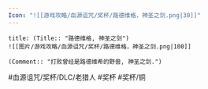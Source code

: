 ```yaml
---
Icon: "![[游戏攻略/血源诅咒/奖杯/路德维格，神圣之剑.png|30]]"
---
```

```ad-common-bronze-trophy
title: (Title:: "路德维格, 神圣之剑")
![[图片/游戏攻略/血源诅咒/奖杯/路德维格，神圣之剑.png|100]]

(Comment:: "打败曾经是路德维希的野兽, 神圣之剑.")
```

#血源诅咒/奖杯/DLC/老猎人 #奖杯 #奖杯/铜
